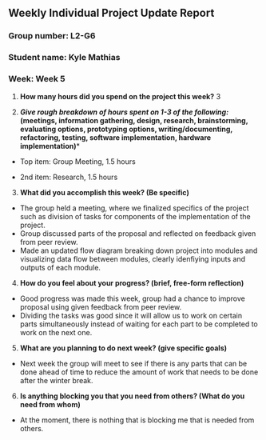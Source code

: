 ## Weekly Individual Project Update Report

### Group number: L2-G6

### Student name: Kyle Mathias

### Week: Week 5

1. **How many hours did you spend on the project this week?** 3

2. ***Give rough breakdown of hours spent on 1-3 of the following:* (meetings, information gathering, design, research, brainstorming, evaluating options, prototyping options, writing/documenting, refactoring, testing, software implementation, hardware implementation)***

- Top item: Group Meeting, 1.5 hours

- 2nd item: Research, 1.5 hours

3. **What did you accomplish this week? (Be specific)**
- The group held a meeting, where we finalized specifics of the project such as division of tasks for components of the implementation of the project.
- Group discussed parts of the proposal and reflected on feedback given from peer review.
- Made an updated flow diagram breaking down project into modules and visualizing data flow between modules, clearly idenfiying inputs and outputs of each module.

4. **How do you feel about your progress? (brief, free-form reflection)**
- Good progress was made this week, group had a chance to improve proposal using given feedback from peer review.
- Dividing the tasks was good since it will allow us to work on certain parts simultaneously instead of waiting for each part to be completed to work on the next one.

5. **What are you planning to do next week? (give specific goals)**
- Next week the group will meet to see if there is any parts that can be done ahead of time to reduce the amount of work that needs to be done after the winter break.
  
6. **Is anything blocking you that you need from others? (What do you need from whom)**
- At the moment, there is nothing that is blocking me that is needed from others.
